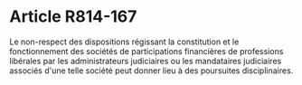 # Article R814-167

<p>Le non-respect des dispositions régissant la constitution et le fonctionnement des sociétés de participations financières de professions libérales par les administrateurs judiciaires ou les mandataires judiciaires associés d'une telle société peut donner lieu à des poursuites disciplinaires.</p>